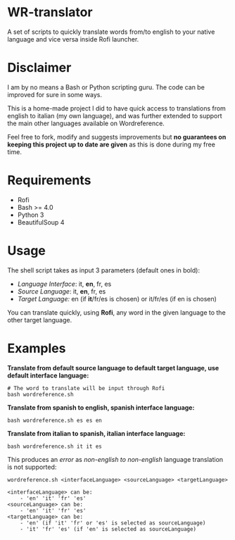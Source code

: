 # WR-translator
A set of scripts to quickly translate words from/to english to your native language and vice versa inside Rofi launcher.

# Disclaimer
I am by no means a Bash or Python scripting guru. The code can be improved for sure in some ways.

This is a home-made project I did to have quick access to translations from english to italian (my own language), and was further extended to support the main other languages available on Wordreference.

Feel free to fork, modify and suggests improvements but **no guarantees on keeping this project up to date are given** as this is done during my free time.

# Requirements

  + Rofi
  + Bash >= 4.0
  + Python 3
  + BeautifulSoup 4

# Usage
The shell script takes as input 3 parameters (default ones in bold):

  + *Language Interface*: it, **en**, fr, es
  + *Source Language*: it, **en**, fr, es
  + *Target Language:* en (if **it**/fr/es is chosen) or it/fr/es (if en is chosen) 

You can translate quickly, using **Rofi**, any word in the given language to the other target language.

# Examples
**Translate from default source language to default target language, use default interface language:**

    # The word to translate will be input through Rofi
    bash wordreference.sh

**Translate from spanish to english, spanish interface language:**

    bash wordreference.sh es es en

**Translate from italian to spanish, italian interface language:**

    bash wordreference.sh it it es

This produces an *error* as *non-english to non-english* language translation is not supported:

    wordreference.sh <interfaceLanguage> <sourceLanguage> <targetLanguage>

    <interfaceLanguage> can be:
        - 'en' 'it' 'fr' 'es'
    <sourceLanguage> can be:
        - 'en' 'it' 'fr' 'es'
    <targetLanguage> can be:
        - 'en' (if 'it' 'fr' or 'es' is selected as sourceLanguage)
        - 'it' 'fr' 'es' (if 'en' is selected as sourceLanguage)
